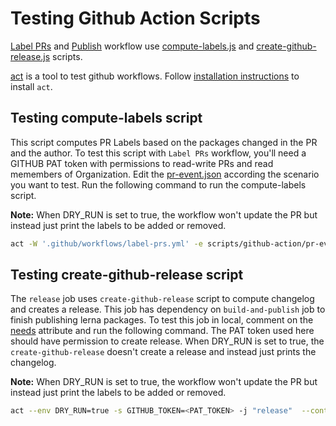 # Testing Github Action Scripts

[Label PRs](../../.github/workflows/label-prs.yml) and [Publish](../../.github/workflows/publish.yml) workflow use [compute-labels.js](compute-labels.js) and [create-github-release.js](create-github.release.js) scripts.

[act](https://github.com/nektos/act) is a tool to test github workflows. Follow [installation instructions](https://nektosact.com/installation/index.html) to install `act`.

## Testing compute-labels script

This script computes PR Labels based on the packages changed in the PR and the author.
To test this script with `Label PRs` workflow, you'll need a GITHUB PAT token with permissions to read-write PRs and read memembers of Organization. Edit the [pr-event.json](pr-event.json) according the scenario you want to test. Run the following command to run the compute-labels script.

**Note:** When DRY_RUN is set to true, the workflow won't update the PR but instead just print the labels to be added or removed.

```bash
act -W '.github/workflows/label-prs.yml' -e scripts/github-action/pr-event.json --env DRY_RUN=true -s GH_PAT_MEMBER_AND_PULL_REQUEST_READONLY=<PAT> -s GITHUB_TOKEN=<PAT> --container-architecture linux/amd64
```

## Testing create-github-release script

The `release` job uses `create-github-release` script to compute changelog and creates a release. This job has dependency on `build-and-publish` job to finish publishing lerna packages. To test this job in local, comment on the [needs](https://github.com/segmentio/action-destinations/blob/6f55e6f051c214754f9fb9b213ddad6764ba3f18/.github/workflows/publish.yml#L61) attribute and run the following command. The PAT token used here should have permission to create release. When DRY_RUN is set to true, the `create-github-release` doesn't create a release and instead just prints the changelog.

**Note:** When DRY_RUN is set to true, the workflow won't update the PR but instead just print the labels to be added or removed.

```bash
act --env DRY_RUN=true -s GITHUB_TOKEN=<PAT_TOKEN> -j "release"  --container-architecture linux/amd64
```
